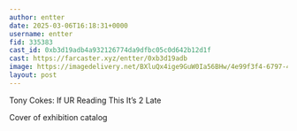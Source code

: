 ```yaml
---
author: entter
date: 2025-03-06T16:18:31+0000
username: entter
fid: 335383
cast_id: 0xb3d19adb4a932126774da9dfbc05c0d642b12d1f
cast: https://farcaster.xyz/entter/0xb3d19adb
image: https://imagedelivery.net/BXluQx4ige9GuW0Ia56BHw/4e99f3f4-6797-4aeb-9c47-a9b574995b00/original
layout: post
---
```


Tony Cokes: If UR Reading This It’s 2 Late

Cover of exhibition catalog

<img src='https://imagedelivery.net/BXluQx4ige9GuW0Ia56BHw/4e99f3f4-6797-4aeb-9c47-a9b574995b00/original' alt='' referrerpolicy='no-referrer'/>
